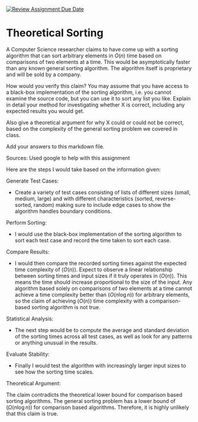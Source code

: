 [![Review Assignment Due Date](https://classroom.github.com/assets/deadline-readme-button-24ddc0f5d75046c5622901739e7c5dd533143b0c8e959d652212380cedb1ea36.svg)](https://classroom.github.com/a/9YUeXH71)
# Theoretical Sorting

A Computer Science researcher claims to have come up with a sorting algorithm
that can sort arbitrary elements in $O(n)$ time based on comparisons of two
elements at a time. This would be asymptotically faster than any known general
sorting algorithm. The algorithm itself is proprietary and will be sold by a
company.

How would you verify this claim? You may assume that you have access to a
black-box implementation of the sorting algorithm, i.e. you cannot examine the
source code, but you can use it to sort any list you like. Explain in detail
your method for investigating whether X is correct, including any expected
results you would get.

Also give a theoretical argument for why X could or could not be correct, based
on the complexity of the general sorting problem we covered in class.

Add your answers to this markdown file.

Sources: Used google to help with this assignment

Here are the steps I would take based on the information given:

Generate Test Cases:

   - Create a variety of test cases consisting of lists of different sizes (small, medium, large) and with different characteristics (sorted, reverse-sorted, random) making sure to include edge cases to show the algorithm handles boundary conditions.

Perform Sorting:

   - I would use the black-box implementation of the sorting algorithm to sort each test case and record the time taken to sort each case.

Compare Results:

   - I would then compare the recorded sorting times against the expected time complexity of $( O(n) )$. Expect to observe a linear relationship between sorting times and input sizes if it truly operates in $( O(n) )$. This means the time should increase proportional to the size of the input. Any algorithm based solely on comparisons of two elements at a time cannot achieve a time complexity better than $( O(n \log n) )$ for arbitrary elements, so the claim of achieving $( O(n) )$ time complexity with a comparison-based sorting algorithm is not true.

Statistical Analysis:

   - The next step would be to compute the average and standard deviation of the sorting times across all test cases, as well as look for any patterns or anything unusual in the results.

Evaluate Stability:

   - Finally I would test the algorithm with increasingly larger input sizes to see how the sorting time scales.


Theoretical Argument:

The claim contradicts the theoretical lower bound for comparison based sorting algorithms. The general sorting problem has a lower bound of $( \Omega(n \log n) )$ for comparison based algorithms. Therefore, it is highly unlikely that this claim is true. 

